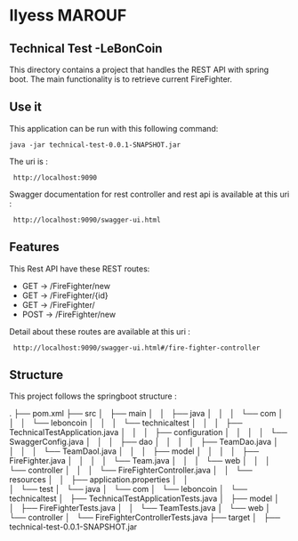 # Ilyess MAROUF

## Technical Test -LeBonCoin

This directory contains a project that handles the REST API with spring boot.
The main functionality is to retrieve current FireFighter.


## Use it

This application can be run with this following command:

	java -jar technical-test-0.0.1-SNAPSHOT.jar

The uri is :

	 http://localhost:9090

Swagger documentation for rest controller and rest api is available at this uri :

     http://localhost:9090/swagger-ui.html



## Features

This Rest API have these REST routes: 

- GET -> /FireFighter/new
- GET -> /FireFighter/{id}
- GET -> /FireFighter/
- POST -> /FireFighter/new

Detail about these routes are available at this uri :

 	 http://localhost:9090/swagger-ui.html#/fire-fighter-controller


## Structure

This project follows the springboot structure :

.
├── pom.xml
├── src
│   ├── main
│   │   ├── java
│   │   │   └── com
│   │   │       └── leboncoin
│   │   │           └── technicaltest
│   │   │               ├── TechnicalTestApplication.java
│   │   │               ├── configuration
│   │   │               │   └── SwaggerConfig.java
│   │   │               ├── dao
│   │   │               │   ├── TeamDao.java
│   │   │               │   └── TeamDaoI.java
│   │   │               ├── model
│   │   │               │   ├── FireFighter.java
│   │   │               │   └── Team.java
│   │   │               └── web
│   │   │                   └── controller
│   │   │                       └── FireFighterController.java
│   │   └── resources
│   │       ├── application.properties
│   │     
│   └── test
│       └── java
│           └── com
│               └── leboncoin
│                   └── technicaltest
│                       ├── TechnicalTestApplicationTests.java
│                       ├── model
│                       │   ├── FireFighterTests.java
│                       │   └── TeamTests.java
│                       └── web
│                           └── controller
│                               └── FireFighterControllerTests.java
├── target
│   ├── technical-test-0.0.1-SNAPSHOT.jar
